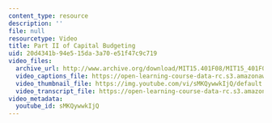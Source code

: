 ```yaml
---
content_type: resource
description: ''
file: null
resourcetype: Video
title: Part II of Capital Budgeting
uid: 20d4341b-94e5-15da-3a70-e51f47c9c719
video_files:
  archive_url: http://www.archive.org/download/MIT15.401F08/MIT15_401F08_ses18_300k.mp4
  video_captions_file: https://open-learning-course-data-rc.s3.amazonaws.com/15-401-finance-theory-i-fall-2008/328d24a6f7db5b25981197b8ca27077a_sMKQywwkIjQ.vtt
  video_thumbnail_file: https://img.youtube.com/vi/sMKQywwkIjQ/default.jpg
  video_transcript_file: https://open-learning-course-data-rc.s3.amazonaws.com/15-401-finance-theory-i-fall-2008/26609c50a3942bb727cbc6fdbd649070_sMKQywwkIjQ.pdf
video_metadata:
  youtube_id: sMKQywwkIjQ
---
```


